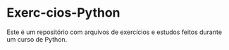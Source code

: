 # Exerc-cios-Python
Este é um repositório com arquivos de exercícios e estudos feitos durante um curso de Python.
